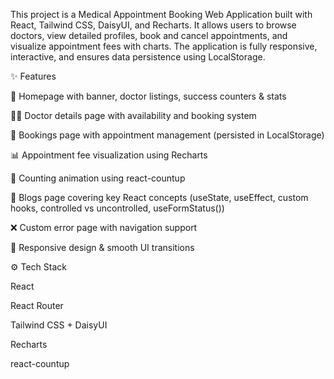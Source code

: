 This project is a Medical Appointment Booking Web Application built with React, Tailwind CSS, DaisyUI, and Recharts.
It allows users to browse doctors, view detailed profiles, book and cancel appointments, and visualize appointment fees with charts.
The application is fully responsive, interactive, and ensures data persistence using LocalStorage.

✨ Features

🏥 Homepage with banner, doctor listings, success counters & stats

👨‍⚕️ Doctor details page with availability and booking system

📅 Bookings page with appointment management (persisted in LocalStorage)

📊 Appointment fee visualization using Recharts

🔢 Counting animation using react-countup

📝 Blogs page covering key React concepts (useState, useEffect, custom hooks, controlled vs uncontrolled, useFormStatus())

❌ Custom error page with navigation support

🎨 Responsive design & smooth UI transitions

⚙️ Tech Stack

React

React Router

Tailwind CSS + DaisyUI

Recharts

react-countup